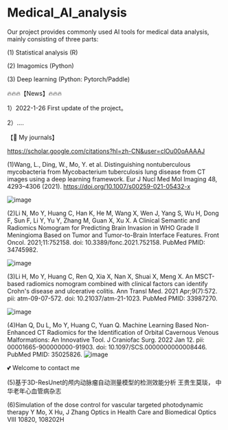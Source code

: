 # Medical_AI_analysis

Our project provides commonly used AI tools for medical data analysis, mainly consisting of three parts: 

(1) Statistical analysis (R)

(2) Imagomics (Python) 

(3) Deep learning (Python: Pytorch/Paddle)


🔥🔥🔥【News】🔥🔥🔥

1）2022-1-26  First update of the project。

2）....



【💁 My journals】

https://scholar.google.com/citations?hl=zh-CN&user=clOu00oAAAAJ

(1)Wang, L., Ding, W., Mo, Y. et al. Distinguishing nontuberculous mycobacteria from Mycobacterium tuberculosis lung disease from CT images using a deep learning framework. Eur J Nucl Med Mol Imaging 48, 4293–4306 (2021). https://doi.org/10.1007/s00259-021-05432-x

![image](https://user-images.githubusercontent.com/79295425/151172912-572f6fb0-7d4d-47e0-8528-585e4405141b.png)

(2)Li N, Mo Y, Huang C, Han K, He M, Wang X, Wen J, Yang S, Wu H, Dong F, Sun F, Li Y, Yu Y, Zhang M, Guan X, Xu X. A Clinical Semantic and Radiomics Nomogram for Predicting Brain Invasion in WHO Grade II Meningioma Based on Tumor and Tumor-to-Brain Interface Features. Front Oncol. 2021;11:752158. doi: 10.3389/fonc.2021.752158. PubMed PMID: 34745982.

![image](https://user-images.githubusercontent.com/79295425/151172673-09507c56-f9a1-430f-afc6-210c04530164.png)


(3)Li H, Mo Y, Huang C, Ren Q, Xia X, Nan X, Shuai X, Meng X. An MSCT-based radiomics nomogram combined with clinical factors can identify Crohn's disease and ulcerative colitis. Ann Transl Med. 2021 Apr;9(7):572. pii: atm-09-07-572. doi: 10.21037/atm-21-1023. PubMed PMID: 33987270.

![image](https://user-images.githubusercontent.com/79295425/151172997-2be736b9-7ef0-4b3d-a790-61acd7405d3b.png)

(4)Han Q, Du L, Mo Y, Huang C, Yuan Q. Machine Learning Based Non-Enhanced CT Radiomics for the Identification of Orbital Cavernous Venous Malformations: An Innovative Tool. J Craniofac Surg. 2022 Jan 12. pii: 00001665-900000000-91903. doi: 10.1097/SCS.0000000000008446. PubMed PMID: 35025826.
![image](https://user-images.githubusercontent.com/79295425/151172815-4408f589-6f60-48d1-81a5-621f98d8ad84.png)

💕 Welcome to contact me

(5)基于3D-ResUnet的颅内动脉瘤自动测量模型的检测效能分析
王贵生莫琰， 中华老年心血管病杂志

(6)Simulation of the dose control for vascular targeted photodynamic therapy
Y Mo, X Hu, J Zhang
Optics in Health Care and Biomedical Optics VIII 10820, 108202H

